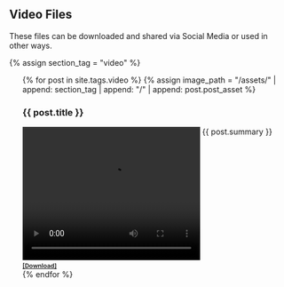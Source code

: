 ## Video Files

These files can be downloaded and shared via Social Media or used in other ways. 

{% assign section_tag = "video" %}

<ul>
  {% for post in site.tags.video %}
  {% assign image_path = "/assets/" | append: section_tag | append: "/" | append: post.post_asset %}
    <li style="list-style-type: none; margin: 0; padding: 0; vertical-align: top;">
    	<h3>{{ post.title }}</h3>    	
    	<video width="320" height="240" controls>
  			<source src="{{ image_path }}" type="video/mp4">
    	</video>
    	<p style="vertical-align: top; display: inline;">{{ post.summary }}</p>
    	<br>
    	<a href="{{ image_path }}" style="vertical-align: top; display: inline; font-size: 11px; font-weight: 600;" download="{{ post.title | append: ".png" }}">[Download]</a></li>
  {% endfor %}
</ul>
